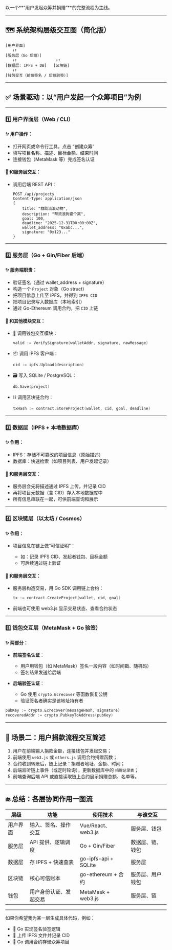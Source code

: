 以一个\*\*“用户发起众筹并捐赠”\*\*的完整流程为主线。

---

## 🗺️ 系统架构层级交互图（简化版）

```
[用户界面]
   ↓↑
[服务层（Go 后端）]
   ↓↑                 ↓↑
[数据层: IPFS + DB]   [区块链]
   ↓↑
[钱包交互（前端签名 / 后端验签）]
```

---

## ✅ 场景驱动：以“用户发起一个众筹项目”为例

---

### 1️⃣ 用户界面层（Web / CLI）

#### ✨ 用户操作：

* 打开网页或命令行工具，点击 “创建众筹”
* 填写项目名称、描述、目标金额、结束时间
* 连接钱包（MetaMask 等）完成签名认证

#### 💬 和服务层交互：

* 调用后端 REST API：

  ```
  POST /api/projects
  Content-Type: application/json
  {
      title: "救助流浪动物",
      description: "帮流浪狗建个窝",
      goal: 100,
      deadline: "2025-12-31T00:00:00Z",
      wallet_address: "0xabc...",
      signature: "0x123..."
  }
  ```

---

### 2️⃣ 服务层（Go + Gin/Fiber 后端）

#### ✨ 服务端职责：

* 验证签名（通过 wallet\_address + signature）
* 构造一个 `Project` 对象（Go struct）
* 把项目信息上传至 IPFS，并得到 `IPFS CID`
* 把项目记录写入数据库（本地索引）
* 通过 Go-Ethereum 调用合约，把 `CID` 上链

#### 💬 和其他模块交互：

* 🔐 调用钱包交互模块：

  ```go
  valid := VerifySignature(walletAddr, signature, rawMessage)
  ```

* 📦 调用 IPFS 客户端：

  ```go
  cid := ipfs.Upload(description)
  ```

* 🗃️ 写入 SQLite / PostgreSQL：

  ```go
  db.Save(project)
  ```

* ⛓️ 调用区块链合约：

  ```go
  txHash := contract.StoreProject(wallet, cid, goal, deadline)
  ```

---

### 3️⃣ 数据层（IPFS + 本地数据库）

#### ✨ 作用：

* IPFS：存储不可篡改的项目信息（原始描述）
* 数据库：快速检索（如项目列表、用户发起记录）

#### 💬 和服务层交互：

* 服务层会先将描述通过 IPFS 上传，并记录 CID
* 再将项目元数据（含 CID）存入本地数据库中
* 所有信息串联在一起，可供前端查询和展示

---

### 4️⃣ 区块链层（以太坊 / Cosmos）

#### ✨ 作用：

* 项目信息在链上做“可信证明”：

  * 如：记录 IPFS CID、发起者钱包、目标金额
  * 可后续通过链上验证

#### 💬 和服务层交互：

* 服务层构造交易，用 Go SDK 调用链上合约：

  ```go
  tx := contract.CreateProject(wallet, cid, goal)
  ```

* 前端也可使用 web3.js 显示交易状态、查看合约状态

---

### 5️⃣ 钱包交互层（MetaMask + Go 验签）

#### ✨ 两部分：

* **前端签名认证**：

  * 用户用钱包（如 MetaMask）签名一段内容（如时间戳、随机码）
  * 签名结果发送给后端
* **后端验签认证**：

  * Go 使用 `crypto.Ecrecover` 等函数恢复公钥
  * 验证签名者确实是该地址持有者

```go
pubKey := crypto.Ecrecover(messageHash, signature)
recoveredAddr := crypto.PubkeyToAddress(pubKey)
```

---

## 🔄 场景二：用户捐款流程交互简述

1. 用户在前端输入捐款金额，连接钱包并发起交易；
2. 前端使用 `web3.js` 或 `ethers.js` 调用合约捐赠函数；
3. 合约收到转账后，链上记录：捐赠者地址、金额、时间；
4. 后端监听链上事件（或定时轮询），更新数据库中的 `捐赠记录表`；
5. 前端查询后端 API 或直接读取链上合约展示捐赠总额、名单等。

---

## 🔚 总结：各层协同作用一图流

| 层级   | 功能            | 使用技术                 | 与谁交互     |
| ---- | ------------- | -------------------- | -------- |
| 用户界面 | 输入、签名、操作交互    | Vue/React、web3.js    | 服务层、钱包   |
| 服务层  | API 提供、逻辑调度   | Go + Gin/Fiber       | 数据层、链、钱包 |
| 数据层  | 存 IPFS + 快速查表 | go-ipfs-api + SQLite | 服务层      |
| 区块链  | 核心可信账本        | go-ethereum + 合约     | 服务层、用户钱包 |
| 钱包   | 用户身份认证、发起交易   | MetaMask + web3.js   | 服务层、链    |

---

如果你希望我为某一层生成具体代码，例如：

* 🎯 Go 实现签名验签逻辑
* 🎯 上传 IPFS 文件并记录 CID
* 🎯 Go 调用合约存储众筹项目

